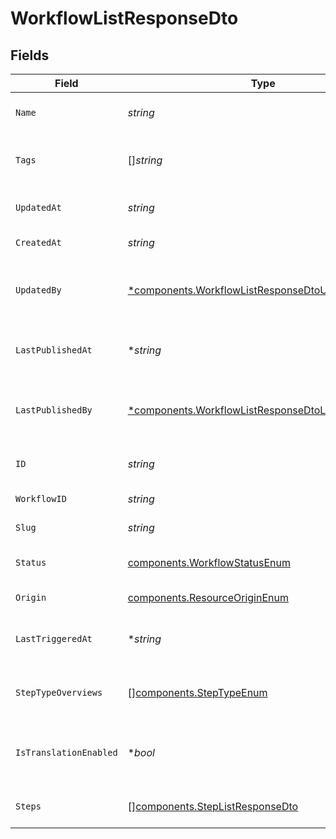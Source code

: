 # WorkflowListResponseDto


## Fields

| Field                                                                                                                   | Type                                                                                                                    | Required                                                                                                                | Description                                                                                                             |
| ----------------------------------------------------------------------------------------------------------------------- | ----------------------------------------------------------------------------------------------------------------------- | ----------------------------------------------------------------------------------------------------------------------- | ----------------------------------------------------------------------------------------------------------------------- |
| `Name`                                                                                                                  | *string*                                                                                                                | :heavy_check_mark:                                                                                                      | Name of the workflow                                                                                                    |
| `Tags`                                                                                                                  | []*string*                                                                                                              | :heavy_minus_sign:                                                                                                      | Tags associated with the workflow                                                                                       |
| `UpdatedAt`                                                                                                             | *string*                                                                                                                | :heavy_check_mark:                                                                                                      | Last updated timestamp                                                                                                  |
| `CreatedAt`                                                                                                             | *string*                                                                                                                | :heavy_check_mark:                                                                                                      | Creation timestamp                                                                                                      |
| `UpdatedBy`                                                                                                             | [*components.WorkflowListResponseDtoUpdatedBy](../../models/components/workflowlistresponsedtoupdatedby.md)             | :heavy_minus_sign:                                                                                                      | User who last updated the workflow                                                                                      |
| `LastPublishedAt`                                                                                                       | **string*                                                                                                               | :heavy_minus_sign:                                                                                                      | Timestamp of the last workflow publication                                                                              |
| `LastPublishedBy`                                                                                                       | [*components.WorkflowListResponseDtoLastPublishedBy](../../models/components/workflowlistresponsedtolastpublishedby.md) | :heavy_minus_sign:                                                                                                      | User who last published the workflow                                                                                    |
| `ID`                                                                                                                    | *string*                                                                                                                | :heavy_check_mark:                                                                                                      | Unique database identifier                                                                                              |
| `WorkflowID`                                                                                                            | *string*                                                                                                                | :heavy_check_mark:                                                                                                      | Workflow identifier                                                                                                     |
| `Slug`                                                                                                                  | *string*                                                                                                                | :heavy_check_mark:                                                                                                      | Workflow slug                                                                                                           |
| `Status`                                                                                                                | [components.WorkflowStatusEnum](../../models/components/workflowstatusenum.md)                                          | :heavy_check_mark:                                                                                                      | Status of the workflow                                                                                                  |
| `Origin`                                                                                                                | [components.ResourceOriginEnum](../../models/components/resourceoriginenum.md)                                          | :heavy_check_mark:                                                                                                      | Origin of the layout                                                                                                    |
| `LastTriggeredAt`                                                                                                       | **string*                                                                                                               | :heavy_minus_sign:                                                                                                      | Timestamp of the last workflow trigger                                                                                  |
| `StepTypeOverviews`                                                                                                     | [][components.StepTypeEnum](../../models/components/steptypeenum.md)                                                    | :heavy_check_mark:                                                                                                      | Overview of step types in the workflow                                                                                  |
| `IsTranslationEnabled`                                                                                                  | **bool*                                                                                                                 | :heavy_minus_sign:                                                                                                      | Is translation enabled for the workflow                                                                                 |
| `Steps`                                                                                                                 | [][components.StepListResponseDto](../../models/components/steplistresponsedto.md)                                      | :heavy_check_mark:                                                                                                      | Steps of the workflow                                                                                                   |